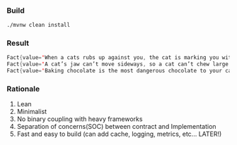 ### Build 

```bash
./mvnw clean install 
```

### Result

```Java
Fact{value='When a cats rubs up against you, the cat is marking you with it's scent claiming ownership.'}
Fact{value='A cat’s jaw can’t move sideways, so a cat can’t chew large chunks of food.'}
Fact{value='Baking chocolate is the most dangerous chocolate to your cat.'}
```

### Rationale

1. Lean
2. Minimalist
3. No binary coupling with heavy frameworks
4. Separation of concerns(SOC) between contract and Implementation
5. Fast and easy to build (can add cache, logging, metrics, etc... LATER!)